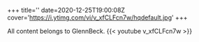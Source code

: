+++
title=''
date=2020-12-25T19:00:08Z
cover='https://i.ytimg.com/vi/v_xfCLFcn7w/hqdefault.jpg'
+++

All content belongs to GlennBeck.
{{< youtube v_xfCLFcn7w >}}
